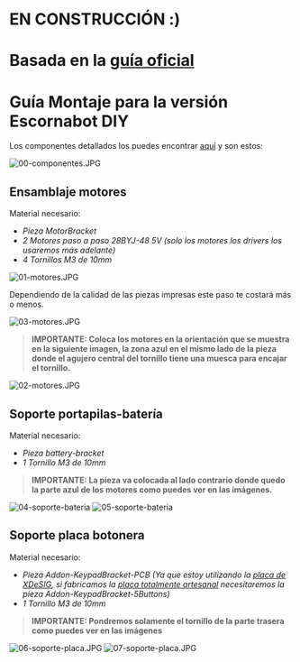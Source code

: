 # EN CONSTRUCCIÓN :)

# Basada en la [guía oficial](https://escornabot.org/wiki/index.php/Gu%C3%ADa_de_montaje_(Brivoi))

# Guía Montaje para la versión Escornabot DIY
  
Los componentes detallados los puedes encontrar [aquí](https://github.com/pablorubma/escornabot-DIY#22-componentes-del-cuerpo) y son estos:
  
![00-componentes.JPG](imagenes/00-componentes.JPG)
  
## Ensamblaje motores
  
Material necesario:
* *Pieza MotorBracket*
* *2 Motores paso a paso 28BYJ-48 5V (solo los motores los drivers los usaremos más adelante)*
* *4 Tornillos M3 de 10mm*

![01-motores.JPG](imagenes/01-motores.JPG)
  
Dependiendo de la calidad de las piezas impresas este paso te costará más o menos.

![03-motores.JPG](imagenes/03-motores.JPG)
  
>__IMPORTANTE: Coloca los motores en la orientación que se muestra en la siguiente imagen, la zona azul en el mismo lado de la pieza donde el agujero central del tornillo tiene una muesca para encajar el tornillo.__
  
![02-motores.JPG](imagenes/02-motores.JPG)
  
## Soporte portapilas-batería

Material necesario:
* *Pieza battery-bracket*
* *1 Tornillo M3 de 10mm*
  
>__IMPORTANTE: La pieza va colocada al lado contrario donde quedo la parte azul de los motores como puedes ver en las imágenes.__

![04-soporte-bateria](imagenes/04-soporte-bateria.JPG)
![05-soporte-bateria](imagenes/05-soporte-bateria.JPG)

## Soporte placa botonera

Material necesario:
* *Pieza Addon-KeypadBracket-PCB (Ya que estoy utilizando la [placa de XDeSIG](https://github.com/pablorubma/escornabot-DIY#212-versi%C3%B3n-de-xdesig), si fabricamos la [placa totalmente artesanal](https://github.com/pablorubma/escornabot-DIY#211-placa-original-totalmente-artesanal) necesitaremos la pieza Addon-KeypadBracket-5Buttons)*
* *1 Tornillo M3 de 10mm*

>__IMPORTANTE: Pondremos solamente el tornillo de la parte trasera como puedes ver en las imágenes__

![06-soporte-placa.JPG](imagenes/06-soporte-placa.JPG)
![07-soporte-placa.JPG](imagenes/07-soporte-placa.JPG)

